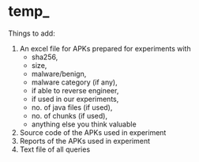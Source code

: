 # temp_

Things to add:
1. An excel file for APKs prepared for experiments with
   - sha256,
   - size,
   - malware/benign,
   - malware category (if any),
   - if able to reverse engineer,
   - if used in our experiments,
   - no. of java files (if used),
   - no. of chunks (if used),
   - anything else you think valuable 
3. Source code of the APKs used in experiment
4. Reports of the APKs used in experiment
5. Text file of all queries
